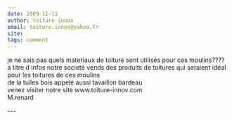 ```yaml
---
date: 2009-12-11
author: toiture innov
email: toiture.innov@yahoo.fr
site: 
tags: comment
---
```


<p>je ne sais pas quels materiaux de toiture sont utilisés pour ces moulins????<br />
a titre d infos notre societé vends des produits de toitures qui seraient idéal pour les toitures de ces moulins<br />
de la tuiles bois appelé aussi tavaillon bardeau<br />
venez visiter notre site www.toiture-innov.com<br />
M.renard</p>
---